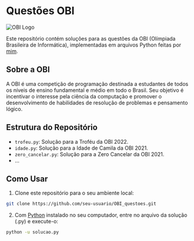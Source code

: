 # Questões OBI

![OBI Logo](https://olimpiada.ic.unicamp.br/static/extras/misc/logo-obi2024.svg)

Este repositório contém soluções para as questões da OBI (Olímpiada Brasileira de Informática), implementadas em arquivos Python feitas por [mim](https://github.com/GuilhermmeDev).

## Sobre a OBI

A OBI é uma competição de programação destinada a estudantes de todos os níveis de ensino fundamental e médio em todo o Brasil. Seu objetivo é incentivar o interesse pela ciência da computação e promover o desenvolvimento de habilidades de resolução de problemas e pensamento lógico.

## Estrutura do Repositório

- `trofeu.py`: Solução para a Troféu da OBI 2022.
- `idade.py`: Solução para a Idade de Camila da OBI 2021.
- `zero_cancelar.py`: Solução para a Zero Cancelar da OBI 2021.
- ...

## Como Usar

1. Clone este repositório para o seu ambiente local:

```bash
git clone https://github.com/seu-usuario/OBI_questoes.git
```
2. Com [Python](https://www.python.org/downloads/) instalado no seu computador, entre no arquivo da solução (.py) e execute-o:
```bash
python -u solucao.py
```
